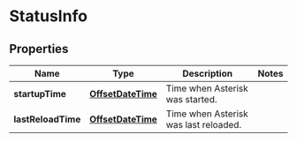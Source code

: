 
# StatusInfo

## Properties
Name | Type | Description | Notes
------------ | ------------- | ------------- | -------------
**startupTime** | [**OffsetDateTime**](OffsetDateTime.md) | Time when Asterisk was started. | 
**lastReloadTime** | [**OffsetDateTime**](OffsetDateTime.md) | Time when Asterisk was last reloaded. | 



